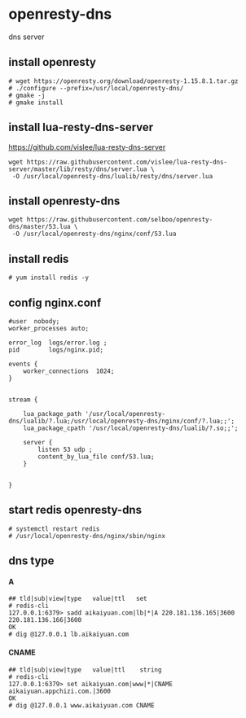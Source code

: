 # openresty-dns

dns server

## install openresty

```
# wget https://openresty.org/download/openresty-1.15.8.1.tar.gz
# ./configure --prefix=/usr/local/openresty-dns/
# gmake -j
# gmake install
```

## install lua-resty-dns-server

https://github.com/vislee/lua-resty-dns-server

```
wget https://raw.githubusercontent.com/vislee/lua-resty-dns-server/master/lib/resty/dns/server.lua \
 -O /usr/local/openresty-dns/lualib/resty/dns/server.lua
```

## install openresty-dns

```
wget https://raw.githubusercontent.com/selboo/openresty-dns/master/53.lua \
 -O /usr/local/openresty-dns/nginx/conf/53.lua
```

## install redis

```
# yum install redis -y
```

## config nginx.conf

```
#user  nobody;
worker_processes auto;

error_log  logs/error.log ;
pid        logs/nginx.pid;

events {
    worker_connections  1024;
}


stream {

    lua_package_path '/usr/local/openresty-dns/lualib/?.lua;/usr/local/openresty-dns/nginx/conf/?.lua;;';
    lua_package_cpath '/usr/local/openresty-dns/lualib/?.so;;';

    server {
        listen 53 udp ;
        content_by_lua_file conf/53.lua;
    }


}
```

## start redis openresty-dns

```
# systemctl restart redis
# /usr/local/openresty-dns/nginx/sbin/nginx
```

## dns type

#### A

```
## tld|sub|view|type   value|ttl   set
# redis-cli
127.0.0.1:6379> sadd aikaiyuan.com|lb|*|A 220.181.136.165|3600 220.181.136.166|3600
OK
# dig @127.0.0.1 lb.aikaiyuan.com
```

#### CNAME

```
## tld|sub|view|type   value|ttl    string
# redis-cli
127.0.0.1:6379> set aikaiyuan.com|www|*|CNAME   aikaiyuan.appchizi.com.|3600
OK
# dig @127.0.0.1 www.aikaiyuan.com CNAME
```

